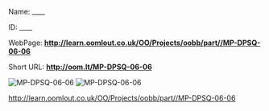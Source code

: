 

 
Name: ____

ID: ____

WebPage: __http://learn.oomlout.co.uk/OO/Projects/oobb/part//MP-DPSQ-06-06__

Short URL: __http://oom.lt/MP-DPSQ-06-06__


![MP-DPSQ-06-06](http://oomlout.com/oobb-gen/parts//MP-DPSQ-06-06/MP-DPSQ-06-06_01_420.jpg)
![MP-DPSQ-06-06](http://oomlout.com/oobb-gen/parts//MP-DPSQ-06-06/MP-DPSQ-06-06_420.png)




 http://learn.oomlout.co.uk/OO/Projects/oobb/part//MP-DPSQ-06-06

